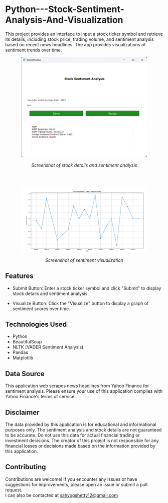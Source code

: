 # Python---Stock-Sentiment-Analysis-And-Visualization
This project provides an interface to input a stock ticker symbol and retrieve its details, including stock price, trading volume, and sentiment analysis based on recent news headlines. The app provides visualizations of sentiment trends over time.

<p align="center">
  <img src="images/Interface Screenshot.png" width="400" alt="Stock Details Screenshot">
</p>
<p align="center">
  <i>Screenshot of stock details and sentiment analysis</i>
</p>
<br>
<br>
<p align="center">
  <img src="images/Sentiment visualized.png" width="400" alt="Sentiment Visualization Screenshot">
</p>
<p align="center">
  <i>Screenshot of sentiment visualization</i>
</p>

## Features
* Submit Button: Enter a stock ticker symbol and click "Submit" to display stock details and sentiment analysis.

* Visualize Button: Click the "Visualize" button to display a graph of sentiment scores over time.

## Technologies Used
* Python
* BeautifulSoup
* NLTK (VADER Sentiment Analysis)
* Pandas
* Matplotlib

## Data Source
This application web scrapes news headlines from Yahoo Finance for sentiment analysis. Please ensure your use of this application complies with Yahoo Finance's terms of service.

## Disclaimer
The data provided by this application is for educational and informational purposes only. The sentiment analysis and stock details are not guaranteed to be accurate. Do not use this data for actual financial trading or investment decisions. The creator of this project is not responsible for any financial losses or decisions made based on the information provided by this application.

## Contributing
Contributions are welcome! If you encounter any issues or have suggestions for improvements, please open an issue or submit a pull request.
<br>
I can also be contacted at sahyogshetty12@gmail.com
